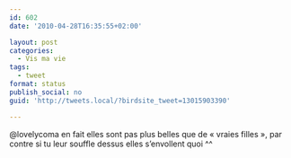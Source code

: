 ```yaml
---
id: 602
date: '2010-04-28T16:35:55+02:00'

layout: post
categories:
  - Vis ma vie
tags:
  - tweet
format: status
publish_social: no
guid: 'http://tweets.local/?birdsite_tweet=13015903390'

---
```


@lovelycoma en fait elles sont pas plus belles que de « vraies filles », par contre si tu leur souffle dessus elles s’envollent quoi ^^